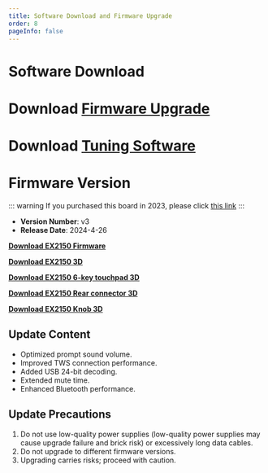 ```yaml
---
title: Software Download and Firmware Upgrade
order: 8
pageInfo: false
---
```


# Software Download

# Download [Firmware Upgrade](https://likeyou156156.online:9000/lky/tools/MV_Assisant_Tools_2021_V3.0.9T(2023.05.29).exe)
# Download [Tuning Software](https://likeyou156156.online:9000/lky/tools/ACPWorkbench_24bit.exe)

# Firmware Version
::: warning
If you purchased this board in 2023, please click [this link](/firmware/)
:::
- **Version Number**: v3
- **Release Date**: 2024-4-26

**[Download EX2150 Firmware](https://likeyou156156.online:9000/lky/EX/EX2150/bin/EX202_2150-2024-11-8.mva)**

**[Download EX2150 3D](https://likeyou156156.online:9000/lky/3D/EX202_2150.step)**

**[Download EX2150 6-key touchpad 3D](https://likeyou156156.online:9000/lky/3D/EX202_6jcmb.step)**

**[Download EX2150 Rear connector 3D](https://likeyou156156.online:9000/lky/3D/EX202wc.step)**

**[Download EX2150 Knob 3D](https://likeyou156156.online:9000/lky/3D/EX202_xn.step)**

## Update Content
- Optimized prompt sound volume.
- Improved TWS connection performance.
- Added USB 24-bit decoding.
- Extended mute time.
- Enhanced Bluetooth performance.

## Update Precautions
1. Do not use low-quality power supplies (low-quality power supplies may cause upgrade failure and brick risk) or excessively long data cables.
2. Do not upgrade to different firmware versions.
3. Upgrading carries risks; proceed with caution.
